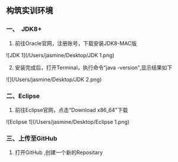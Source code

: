 ## 构筑实训环境

### 一、　JDK8+

1. 前往Oracle官网，注册账号，下载安装JDK8-MAC版

![JDK 1](/Users/jasmine/Desktop/JDK 1.png)

2. 安装完成后，打开Terminal，执行命令“java -version",显示结果如下

![](/Users/jasmine/Desktop/JDK 2.png)

### 二、Eclipse

1. 前往Eclipse官网，点击“Download x86_64"下载

![Eclipse 1](/Users/jasmine/Desktop/Eclipse 1.png)

### 三、上传至GitHub

1. 打开GitHub ,创建一个新的Repositary



